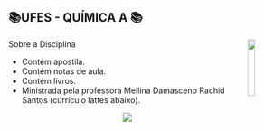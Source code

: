 ## 📚UFES - QUÍMICA A 📚
<img align="right" width="16%" src="https://user-images.githubusercontent.com/80075307/220129072-48d5ff96-a10d-4e0b-9024-9374bee2c0c2.svg">

Sobre a Disciplina
  * Contém apostila.
  * Contém notas de aula.
  * Contém livros.
  * Ministrada pela professora Mellina Damasceno Rachid Santos (currículo lattes abaixo).
  
<div align="center">
    <a href="http://lattes.cnpq.br/9434564411683567" target="_blank"
      ><img
        src="https://img.shields.io/badge/-Currículo Lattes-%230077B5?style=for-the-badge&logo=linkedin&logoColor=white"
        target="_blank"
  </div>
